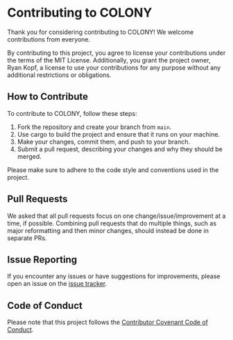 # Contributing to COLONY

Thank you for considering contributing to COLONY! We welcome contributions from everyone.

By contributing to this project, you agree to license your contributions under the terms of the MIT License. Additionally, you grant the project owner, Ryan Kopf, a license to use your contributions for any purpose without any additional restrictions or obligations.


## How to Contribute

To contribute to COLONY, follow these steps:

1. Fork the repository and create your branch from `main`.
2. Use cargo to build the project and ensure that it runs on your machine.
3. Make your changes, commit them, and push to your branch.
4. Submit a pull request, describing your changes and why they should be merged.

Please make sure to adhere to the code style and conventions used in the project.

## Pull Requests

We asked that all pull requests focus on one change/issue/improvement at a time, if possible. Combining pull requests that do multiple things, such as major reformatting and then minor changes, should instead be done in separate PRs.

## Issue Reporting

If you encounter any issues or have suggestions for improvements, please open an issue on the [issue tracker](https://github.com/ryankopf/colony/issues).

## Code of Conduct

Please note that this project follows the [Contributor Covenant Code of Conduct](https://www.contributor-covenant.org/version/2/0/code_of_conduct/).

